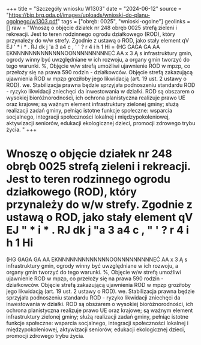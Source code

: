 +++
title = "Szczegóły wniosku W1303"
date = "2024-06-12"
source = "https://bip.brg.gda.pl/images/uploads/wnioski-do-planu-ogolnego/w1303.pdf"
tags = ["obręb: 0025", "wnioski-ogolne"]
geolinks = []
raw = "Wnoszę o objęcie działek nr 248 obręb 0025 strefą zieleni i rekreacji. Jest to teren rodzinnego ogrodu działkowego (ROD), który przynależy do w/w strefy. Zgodnie z ustawą o ROD, jako stały element qV EJ ' * i * . RJ dk j 'a 3 a4 c , ' ' ? r 4 i h 1 Hi =  (HG GAGA GA AA EKNNNNNNNNNNNNNOONNNNNNNNNEĆ AA  x 3 Ą s infrastruktury gmin, ogrody winny być uwzględniane w ich rozwoju, a organy gmin tworzyć do tego warunki. %, Objęcie w/w strefą umożliwi ujawnienie ROD w mpzp, co przełoży się na prawa 590 rodzin - działkowców. Objęcie strefą zakazującą ujawnienia ROD w mpzp groziłoby jego likwidacją (art. 19 ust. 2 ustawy o ROD). we. Stabilizacja prawna będzie sprzyjała podnoszeniu standardu ROD - ryzyko likwidacji zniechęci da inwestowania w działki. ROD są obszarem o wysokiej bioróżnorodności, ich ochrona planistyczna realizuje prawo UE oraz krajowe; są ważnym element infrastruktury zielonej gminy; służą realizacji zadań gminy, pełniąc istotne funkcje społeczne: wsparcia socjalnego, integracji społeczności lokalnej i międzypokoleniowej, aktywizacji seniorów, edukacji ekologicznej dzieci, promocji zdrowego trybu życia. "
+++

Wnoszę o objęcie działek nr 248 obręb 0025 strefą zieleni i rekreacji. Jest to teren rodzinnego
ogrodu działkowego (ROD), który przynależy do w/w strefy. Zgodnie z ustawą o ROD, jako stały element
qV EJ
" * i *
.
RJ
dk j "a
3 a4 c
, " ' ?
r
4
i
h
1
Hi
= 
(HG GAGA GA AA EKNNNNNNNNNNNNNOONNNNNNNNNEĆ AA
 x 3 Ą s
infrastruktury gmin, ogrody winny być uwzględniane w ich rozwoju, a organy gmin tworzyć do tego warunki. %,
Objęcie w/w strefą umożliwi ujawnienie ROD w mpzp, co przełoży się na prawa 590 rodzin - działkowców.
Objęcie strefą zakazującą ujawnienia ROD w mpzp groziłoby jego likwidacją (art. 19 ust. 2 ustawy o ROD). we.
Stabilizacja prawna będzie sprzyjała podnoszeniu standardu ROD - ryzyko likwidacji zniechęci da
inwestowania w działki. ROD są obszarem o wysokiej bioróżnorodności, ich ochrona planistyczna realizuje
prawo UE oraz krajowe; są ważnym element infrastruktury zielonej gminy; służą realizacji zadań gminy,
pełniąc istotne funkcje społeczne: wsparcia socjalnego, integracji społeczności lokalnej i międzypokoleniowej,
aktywizacji seniorów, edukacji ekologicznej dzieci, promocji zdrowego trybu życia.



